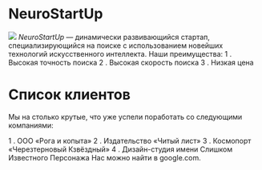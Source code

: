 # NeuroStartUp
![](https://netology-code.github.io/git-homeworks/introduction/assets/logo.png)
*NeuroStartUp* — динамически развивающийся стартап, специализирующийся на поиске с использованием новейших технологий искусственного интеллекта.
Наши преимущества:
1 . Высокая точность поиска
2 . Высокая скорость поиска
3 . Низкая цена

# Список клиентов
Мы на столько крутые, что уже успели поработать со следующими компаниями:

1 . ООО «Рога и копыта»
2 . Издательство «Читый лист»
3 . Космопорт «Черезтерновый Кзвёздный»
4 . Дизайн-студия имени Слишком Известного Персонажа
Нас можно найти в google.com.
